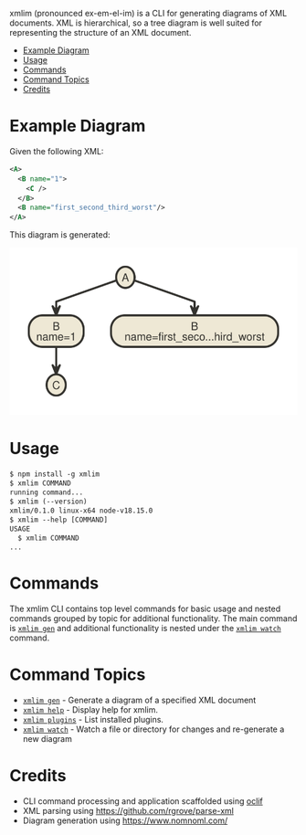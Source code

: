 xmlim (pronounced ex-em-el-im) is a CLI for generating diagrams of XML documents. XML is hierarchical, so a tree diagram is well suited for representing the structure of an XML document.

<!-- toc -->
* [Example Diagram](#example-diagram)
* [Usage](#usage)
* [Commands](#commands)
* [Command Topics](#command-topics)
* [Credits](#credits)
<!-- tocstop -->

# Example Diagram

Given the following XML:

```xml
<A>
  <B name="1">
    <C />
  </B>
  <B name="first_second_third_worst"/>
</A>
```

This diagram is generated:

![example_diagram](test/examples/example1.svg)

# Usage

<!-- usage -->
```sh-session
$ npm install -g xmlim
$ xmlim COMMAND
running command...
$ xmlim (--version)
xmlim/0.1.0 linux-x64 node-v18.15.0
$ xmlim --help [COMMAND]
USAGE
  $ xmlim COMMAND
...
```
<!-- usagestop -->

# Commands

The xmlim CLI contains top level commands for basic usage and nested commands grouped by topic for additional functionality. The main command is [`xmlim gen`](docs/gen.md) and additional functionality is nested under the [`xmlim watch`](docs/watch.md) command.

<!-- commands -->
# Command Topics

* [`xmlim gen`](docs/gen.md) - Generate a diagram of a specified XML document
* [`xmlim help`](docs/help.md) - Display help for xmlim.
* [`xmlim plugins`](docs/plugins.md) - List installed plugins.
* [`xmlim watch`](docs/watch.md) - Watch a file or directory for changes and re-generate a new diagram

<!-- commandsstop -->

# Credits

- CLI command processing and application scaffolded using [oclif](https://github.com/oclif/oclif)
- XML parsing using https://github.com/rgrove/parse-xml
- Diagram generation using https://www.nomnoml.com/
